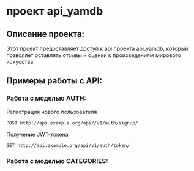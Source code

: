 # проект api_yamdb

## Описание проекта:

Этот проект предоставляет доступ к api проекта api_yamdb, который позволяет оставлять отзывы и оценки к произведениям мирового искусства.

## Примеры работы с API:

### Работа с моделью AUTH:

Регистрация нового пользователя

```
POST http://api.example.org/api//v1/auth/signup/
```

Получение JWT-токена

```
GET http://api.example.org/api/v1/auth/token/
```

### Работа с моделью CATEGORIES: